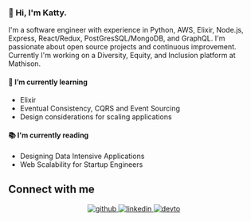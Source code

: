 ### 👋 Hi, I'm Katty. 
I'm a software engineer with experience in Python, AWS, Elixir, Node.js, Express, React/Redux, PostGresSQL/MongoDB, and GraphQL. I'm passionate about open source projects and continuous improvement. Currently I'm working on a Diversity, Equity, and Inclusion platform at Mathison. 

#### 🌱 I’m currently learning
- Elixir
- Eventual Consistency, CQRS and Event Sourcing
- Design considerations for scaling applications

#### 📚 I'm currently reading
- Designing Data Intensive Applications
- Web Scalability for Startup Engineers

## Connect with me  
<div align="center">
<a href="https://github.com/KattyPolyak" target="_blank">
<img src=https://img.shields.io/badge/github-%2324292e.svg?&style=for-the-badge&logo=github&logoColor=white alt=github style="margin-bottom: 5px;" />
</a>
<a href="https://linkedin.com/in/KattyPolyak" target="_blank">
<img src=https://img.shields.io/badge/linkedin-%231E77B5.svg?&style=for-the-badge&logo=linkedin&logoColor=white alt=linkedin style="margin-bottom: 5px;" />
</a>
<a href="https://dev.to/kattypolyak" target="_blank">
<img src=https://img.shields.io/badge/dev.to-%2308090A.svg?&style=for-the-badge&logo=dev.to&logoColor=white alt=devto style="margin-bottom: 5px;" />
</a>  
</div>  

<!--
**KattyPolyak/KattyPolyak** is a ✨ _special_ ✨ repository because its `README.md` (this file) appears on your GitHub profile.

Here are some ideas to get you started:


- 👯 I’m looking to collaborate on
- 🤔 I’m looking for help with ...
- 💬 Ask me about ...
- ⚡ Fun fact: ...
-->
